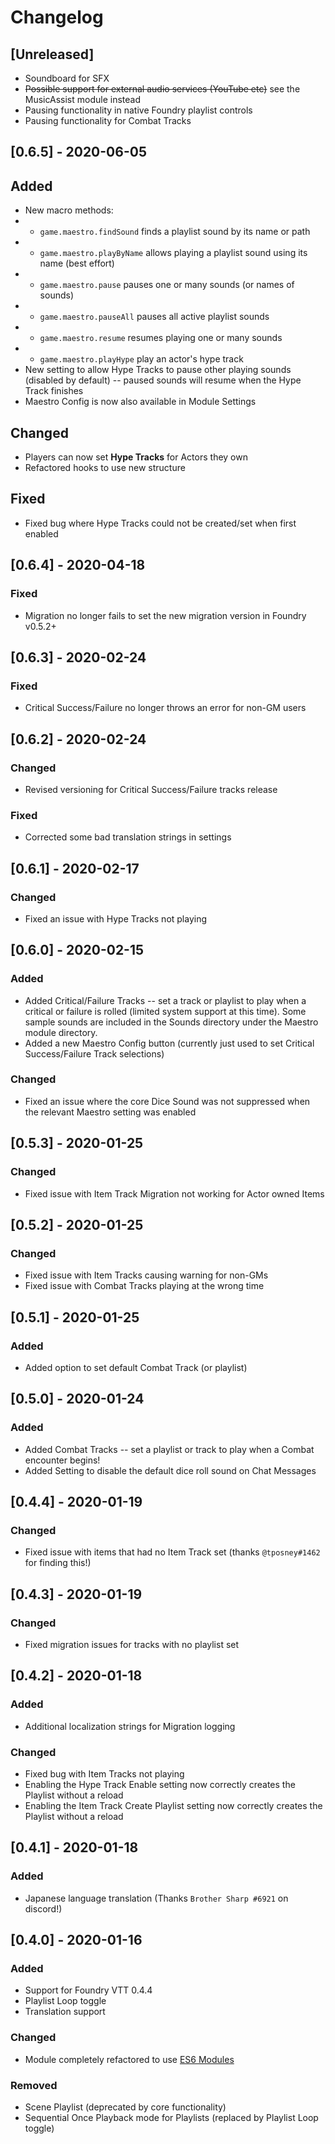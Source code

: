 # Changelog

## [Unreleased]
- Soundboard for SFX
- ~~Possible support for external audio services (YouTube etc)~~ see the MusicAssist module instead
- Pausing functionality in native Foundry playlist controls
- Pausing functionality for Combat Tracks

## [0.6.5] - 2020-06-05
## Added
- New macro methods:
- - `game.maestro.findSound` finds a playlist sound by its name or path
- - `game.maestro.playByName` allows playing a playlist sound using its name (best effort)
- - `game.maestro.pause` pauses one or many sounds (or names of sounds)
- - `game.maestro.pauseAll` pauses all active playlist sounds
- - `game.maestro.resume` resumes playing one or many sounds
- - `game.maestro.playHype` play an actor's hype track
- New setting to allow Hype Tracks to pause other playing sounds (disabled by default) -- paused sounds will resume when the Hype Track finishes
- Maestro Config is now also available in Module Settings

## Changed
- Players can now set **Hype Tracks** for Actors they own
- Refactored hooks to use new structure

## Fixed
- Fixed bug where Hype Tracks could not be created/set when first enabled

## [0.6.4] - 2020-04-18
### Fixed
- Migration no longer fails to set the new migration version in Foundry v0.5.2+

## [0.6.3] - 2020-02-24
### Fixed
- Critical Success/Failure no longer throws an error for non-GM users

## [0.6.2] - 2020-02-24
### Changed
- Revised versioning for Critical Success/Failure tracks release

### Fixed
- Corrected some bad translation strings in settings

## [0.6.1] - 2020-02-17
### Changed
- Fixed an issue with Hype Tracks not playing

## [0.6.0] - 2020-02-15
### Added
- Added Critical/Failure Tracks -- set a track or playlist to play when a critical or failure is rolled (limited system support at this time). Some sample sounds are included in the Sounds directory under the Maestro module directory.
- Added a new Maestro Config button (currently just used to set Critical Success/Failure Track selections)

### Changed
- Fixed an issue where the core Dice Sound was not suppressed when the relevant Maestro setting was enabled

## [0.5.3] - 2020-01-25
### Changed
- Fixed issue with Item Track Migration not working for Actor owned Items

## [0.5.2] - 2020-01-25
### Changed
- Fixed issue with Item Tracks causing warning for non-GMs
- Fixed issue with Combat Tracks playing at the wrong time

## [0.5.1] - 2020-01-25
### Added
- Added option to set default Combat Track (or playlist)

## [0.5.0] - 2020-01-24
### Added
- Added Combat Tracks -- set a playlist or track to play when a Combat encounter begins!
- Added Setting to disable the default dice roll sound on Chat Messages

## [0.4.4] - 2020-01-19
### Changed
- Fixed issue with items that had no Item Track set (thanks `@tposney#1462` for finding this!)

## [0.4.3] - 2020-01-19
### Changed
- Fixed migration issues for tracks with no playlist set

## [0.4.2] - 2020-01-18
### Added
- Additional localization strings for Migration logging

### Changed
- Fixed bug with Item Tracks not playing
- Enabling the Hype Track Enable setting now correctly creates the Playlist without a reload
- Enabling the Item Track Create Playlist setting now correctly creates the Playlist without a reload

## [0.4.1] - 2020-01-18
### Added
- Japanese language translation (Thanks `Brother Sharp
#6921` on discord!)


## [0.4.0] - 2020-01-16
### Added
- Support for Foundry VTT 0.4.4
- Playlist Loop toggle
- Translation support

### Changed
- Module completely refactored to use [ES6 Modules](https://hacks.mozilla.org/2018/03/es-modules-a-cartoon-deep-dive/) 

### Removed
- Scene Playlist (deprecated by core functionality)
- Sequential Once Playback mode for Playlists (replaced by Playlist Loop toggle)
